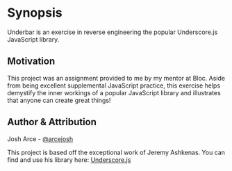 Synopsis
========

Underbar is an exercise in reverse engineering the popular Underscore.js JavaScript library.

Motivation
----------

This project was an assignment provided to me by my mentor at Bloc. Aside from being excellent supplemental JavaScript practice, this exercise helps demystify the inner workings of a popular JavaScript library and illustrates that anyone can create great things!

Author & Attribution
------

Josh Arce - [@arcejosh](https://twitter.com/arcejosh)

This project is based off the exceptional work of Jeremy Ashkenas. You can find and use his library here: [Underscore.js](http://underscorejs.org/)
